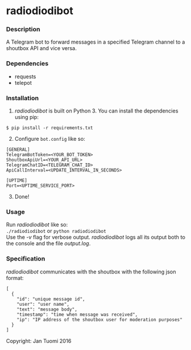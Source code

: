 # radiodiodibot

### Description
A Telegram bot to forward messages in a specified Telegram channel to a shoutbox API and vice versa.

### Dependencies
* requests
* telepot

### Installation
1) _radiodiodibot_ is built on Python 3. You can install the dependencies using pip:  
```
$ pip install -r requirements.txt
```

2) Configure `bot.config` like so:
```
[GENERAL]
TelegramBotToken=<YOUR_BOT_TOKEN>
ShoutboxApiUrl=<YOUR_API_URL>
TelegramChatID=<TELEGRAM_CHAT_ID>
ApiCallInterval=<UPDATE_INTERVAL_IN_SECONDS>

[UPTIME]
Port=<UPTIME_SERVICE_PORT>
```

3) Done!

### Usage  
Run _radiodiodibot_ like so:  
`./radiodiodibot` or `python radiodiodibot`  
Use the _-v_ flag for verbose output.
_radiodiodibot_ logs all its output both to the console and the file _output.log_.

### Specification
_radiodiodibot_ communicates with the shoutbox with the following json format:
```
[
  {
    "id": "unique message id",
    "user": "user name",
    "text": "message body",
    "timestamp": "time when message was received",
    "ip": "IP address of the shoutbox user for moderation purposes"
  }
]
```

Copyright: Jan Tuomi 2016

